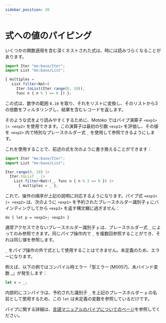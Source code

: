 ```yaml
---
sidebar_position: 20
---
```


# 式への値のパイピング

いくつかの関数適用を含む深くネストされた式は、時には読みづらくなることがあります。

```ts file=../examples/Unpiped.mo#L1-L8
import Iter "mo:base/Iter";
import List "mo:base/List";

{ multiples =
   List.filter<Nat>(
     Iter.toList(Iter.range(0, 10)),
     func n { n % 3 == 0 }) };
```

この式は、数字の範囲 `0`..`10` を取り、それをリストに変換し、そのリストから3の倍数をフィルタリングし、結果を含むレコードを返します。

そのような式をより読みやすくするために、Motoko ではパイプ演算子 `<exp1> |> <exp2>` を使用できます。この演算子は最初の引数 `<exp1>` を評価し、その値を `<exp2>` 内で特別なプレースホルダー式 `_` を使用して参照できるようにします。

これを使用することで、前述の式を次のように書き換えることができます：

```ts file=../examples/Piped.mo#L1-L8
import Iter "mo:base/Iter";
import List "mo:base/List";

Iter.range(0, 10) |>
  Iter.toList _ |>
    List.filter<Nat>(_, func n { n % 3 == 0 }) |>
      { multiples = _ };
```

これで、操作の順序が上記の説明に対応するようになります。パイプ式 `<exp1> |> <exp2>` は、次のように `<exp1>` を予約されたプレースホルダー識別子 `p` にバインディングしてから `<exp2>` を返す構文糖に過ぎません：

``` bnf
do { let p = <exp1>; <exp2> }
```

通常アクセスできないプレースホルダー識別子 `p` は、プレースホルダー式 `_` によってのみ参照できます。同じパイプ操作内で `_` を複数回参照することができ、それは同じ値を参照します。

`_` をパイプ操作の外で式として使用することはできません。未定義のため、エラーになります。

例えば、以下の例ではコンパイル時エラー「型エラー [M0057]、未バインド変数 _」が発生します：

```ts no-repl
let x = _;
```

内部的にコンパイラは、予約された識別子 `_` を上記のプレースホルダー `p` の名前として使用するため、この `let` は未定義の変数を参照しているだけです。

パイプに関する詳細は、[言語マニュアルのパイプについてのページ](../reference/language-manual#pipe-operators-and-placeholder-expressions)を参照してください。
